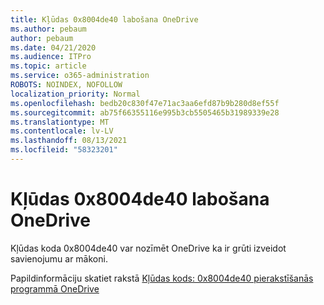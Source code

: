 ```yaml
---
title: Kļūdas 0x8004de40 labošana OneDrive
ms.author: pebaum
author: pebaum
ms.date: 04/21/2020
ms.audience: ITPro
ms.topic: article
ms.service: o365-administration
ROBOTS: NOINDEX, NOFOLLOW
localization_priority: Normal
ms.openlocfilehash: bedb20c830f47e71ac3aa6efd87b9b280d8ef55f
ms.sourcegitcommit: ab75f66355116e995b3cb5505465b31989339e28
ms.translationtype: MT
ms.contentlocale: lv-LV
ms.lasthandoff: 08/13/2021
ms.locfileid: "58323201"
---
```

# <a name="fix-0x8004de40-error-in-onedrive"></a>Kļūdas 0x8004de40 labošana OneDrive

Kļūdas koda 0x8004de40 var nozīmēt OneDrive ka ir grūti izveidot savienojumu ar mākoni. 

Papildinformāciju skatiet rakstā [Kļūdas kods: 0x8004de40 pierakstīšanās programmā OneDrive](https://docs.microsoft.com/sharepoint/troubleshoot/administration/error-0x8004de40-in-onedrive)
